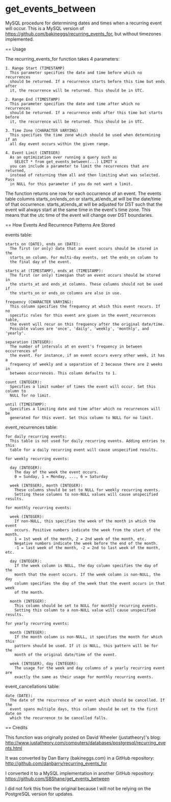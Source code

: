 get_events_between
==================

MySQL procedure for determining dates and times when a recurring event will occur. This is a MySQL version of https://github.com/bakineggs/recurring_events_for, but without timezones implemented.

== Usage

  The recurring_events_for function takes 4 parameters:

    1. Range Start (TIMESTAMP)
      This parameter specifies the date and time before which no recurrences
      should be returned. If a recurrence starts before this time but ends after
      it, the recurrence will be returned. This should be in UTC.
  
    2. Range End (TIMESTAMP)
      This parameter specifies the date and time after which no recurrences
      should be returned. If a recurrence ends after this time but starts before
      it, the recurrence will be returned. This should be in UTC.
  
    3. Time Zone (CHARACTER VARYING)
      This specifies the time zone which should be used when determining if an
      all day event occurs within the given range.

    4. Event Limit (INTEGER)
      As an optimization over running a query such as
        SELECT * from get_events_between(...) LIMIT x
      you can include a parameter to limit the recurrences that are returned,
      instead of returning them all and then limiting what was selected. Pass
      in NULL for this parameter if you do not want a limit.

  The function returns one row for each occurrence of an event. The events
  table columns starts_on/ends_on or starts_at/ends_at will be the date/time
  of that occurrence. starts_at/ends_at will be adjusted for DST such that
  the event will always start at the same time in the event's time zone. This
  means that the utc time of the event will change over DST boundaries.

== How Events And Recurrence Patterns Are Stored

  events table:

    starts_on (DATE), ends_on (DATE):
      The first (or only) date that an event occurs should be stored in the
      starts_on column. For multi-day events, set the ends_on column to
      the final day of the event.

    starts_at (TIMESTAMP), ends_at (TIMESTAMP):
      The first (or only) timespan that an event occurs should be stored in
      the starts_at and ends_at columns. These columns should not be used if
      the starts_on or ends_on columns are also in use.

    frequency (CHARACTER VARYING):
      This column specifies the frequency at which this event recurs. If no
      specific rules for this event are given in the event_recurrences table,
      the event will recur on this frequency after the original date/time.
      Possible values are 'once', 'daily', 'weekly', 'monthly', and 'yearly'.

    separation (INTEGER):
      The number of intervals at en event's frequency in between occurrences of
      the event. For instance, if an event occurs every other week, it has a
      frequency of weekly and a separation of 2 because there are 2 weeks in
      between occurrences. This column defaults to 1.

    count (INTEGER):
      Specifies a limit number of times the event will occur. Set this column to
      NULL for no limit.

    until (TIMESTAMP):
      Specifies a limiting date and time after which no recurrences will be
      generated for this event. Set this column to NULL for no limit.

  event_recurrences table:

    for daily recurring events:
      This table is not used for daily recurring events. Adding entries to this
      table for a daily recurring event will cause unspecified results.

    for weekly recurring events:

      day (INTEGER):
        The day of the week the event occurs.
        0 = Sunday, 1 = Monday, ..., 6 = Saturday

      week (INTEGER), month (INTEGER):
        These columns should be set to NULL for weekly recurring events.
        Setting these columns to non-NULL values will cause unspecified results.

    for monthly recurring events:

      week (INTEGER):
        If non-NULL, this specifies the week of the month in which the event
        occurs. Positive numbers indicate the week from the start of the month.
        1 = 1st week of the month, 2 = 2nd week of the month, etc.
        Negative numbers indicate the week before the end of the month.
        -1 = last week of the month, -2 = 2nd to last week of the month, etc.

      day (INTEGER):
        If the week column is NULL, the day column specifies the day of the
        month that the event occurs. If the week column is non-NULL, the day
        column specifies the day of the week that the event occurs in that week
        of the month.

      month (INTEGER):
        This column should be set to NULL for monthly recurring events.
        Setting this column to a non-NULL value will cause unspecified results.

    for yearly recurring events:

      month (INTEGER):
        If the month column is non-NULL, it specifies the month for which this
        pattern should be used. If it is NULL, this pattern will be for the
        month of the original date/time of the event.

      week (INTEGER), day (INTEGER):
        The usage for the week and day columns of a yearly recurring event are
        exactly the same as their usage for monthly recurring events.

  event_cancellations table:

    date (DATE):
      The date of the recurrence of an event which should be cancelled. If the
      event spans multiple days, this column should be set to the first date on
      which the recurrence to be cancelled falls.


== Credits

  This function was originally posted on David Wheeler (justatheory)'s blog:
  http://www.justatheory.com/computers/databases/postgresql/recurring_events.html

  It was converted by Dan Barry (bakineggs.com) in a GitHub repository:
  http://github.com/danbarry/recurring_events_for

  I converted it to a MySQL implementation in another GitHub repository:
  https://github.com/SBShane/get_events_between
  
  I did not fork this from the original because I will not be relying on the PostgreSQL version for updates.